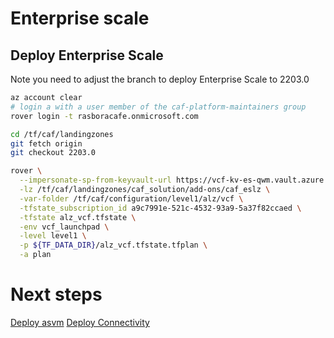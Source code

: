 # Enterprise scale

## Deploy Enterprise Scale

Note you need to adjust the branch to deploy Enterprise Scale to 2203.0

```bash
az account clear
# login a with a user member of the caf-platform-maintainers group
rover login -t rasboracafe.onmicrosoft.com

cd /tf/caf/landingzones
git fetch origin
git checkout 2203.0

rover \
  --impersonate-sp-from-keyvault-url https://vcf-kv-es-qwm.vault.azure.net/ \
  -lz /tf/caf/landingzones/caf_solution/add-ons/caf_eslz \
  -var-folder /tf/caf/configuration/level1/alz/vcf \
  -tfstate_subscription_id a9c7991e-521c-4532-93a9-5a37f82ccaed \
  -tfstate alz_vcf.tfstate \
  -env vcf_launchpad \
  -level level1 \
  -p ${TF_DATA_DIR}/alz_vcf.tfstate.tfplan \
  -a plan

```

# Next steps

[Deploy asvm](../../level2/asvm/readme.md)
[Deploy Connectivity](../../level2/connectivity/virtual_wans/readme.md)
